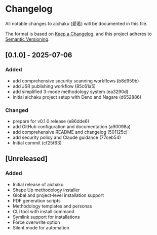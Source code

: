# Changelog

All notable changes to aichaku (愛着) will be documented in this file.

The format is based on [Keep a Changelog](https://keepachangelog.com/en/1.0.0/),
and this project adheres to
[Semantic Versioning](https://semver.org/spec/v2.0.0.html).

## [0.1.0] - 2025-07-06

### Added

- add comprehensive security scanning workflows (b8d959b)
- add JSR publishing workflow (85c61a5)
- add simplified 3-mode methodology system (ea3290d)
- initial aichaku project setup with Deno and Nagare (d652886)

### Changed

- prepare for v0.1.0 release (e86dde6)
- add GitHub configuration and documentation (a90098a)
- add comprehensive README and changelog (501125c)
- add security policy and Claude guidance (77ceb54)
- Initial commit (cf25f63)

## [Unreleased]

### Added

- Initial release of aichaku
- Shape Up methodology installer
- Global and project-level installation support
- PDF generation scripts
- Methodology templates and personas
- CLI tool with install command
- Symlink support for installations
- Force overwrite option
- Silent mode for automation
